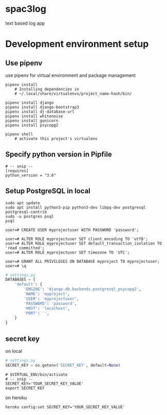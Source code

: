 # spac3log
text based log app

# Development environment setup

## Use pipenv
use pipenv for virtual environment and package management
```commandline
pipenv install
    # Installing dependencies in
    # ~/.local/share/virtualenvs/project_name-hash/bin/
    
pipenv install django
pipenv install django-bootstrap3
pipenv install dj-database-url
pipenv install whitenoise
pipenv install gunicorn
pipenv install psycopg2

pipenv shell
    # activate this project's virtualenv
```

## Specify python version in Pipfile
```
# -- snip --
[requires]
python_version = "3.6"
```

## Setup PostgreSQL in local
```commandline
sudo apt update
sudo apt install python3-pip python3-dev libpq-dev postgresql postgresql-contrib
sudo -u postgres psql
psql

user=# CREATE USER myprojectuser WITH PASSWORD 'password';

user=# ALTER ROLE myprojectuser SET client_encoding TO 'utf8';
user=# ALTER ROLE myprojectuser SET default_transaction_isolation TO 'read committed';
user=# ALTER ROLE myprojectuser SET timezone TO 'UTC';

user=# GRANT ALL PRIVILEGES ON DATABASE myproject TO myprojectuser;
user=# \q
```

```python
# settings.py
DATABASES = {
    'default': {
        'ENGINE': 'django.db.backends.postgresql_psycopg2',
        'NAME': 'myproject',
        'USER': 'myprojectuser',
        'PASSWORD': 'password',
        'HOST': 'localhost',
        'PORT': '',
    }
}
```

## secret key
on local
```python
# settings.py
SECRET_KEY = os.getenv('SECRET_KEY', default=None)
```

```
# $VIRTUAL_ENV/bin/activate
# -- snip --
SECRET_KEY='YOUR_SECRET_KEY_VALUE'
export SECRET_KEY
```

on heroku
```commandline
heroku config:set SECRET_KEY='YOUR_SECRET_KEY_VALUE'
```


